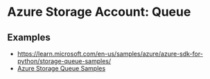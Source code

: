 # Azure Storage Account: Queue

## Examples

- https://learn.microsoft.com/en-us/samples/azure/azure-sdk-for-python/storage-queue-samples/
- [Azure Storage Queue Samples](https://github.com/Azure/azure-sdk-for-python/blob/main/sdk/storage/azure-storage-queue/samples/queue_samples_message_async.py)
